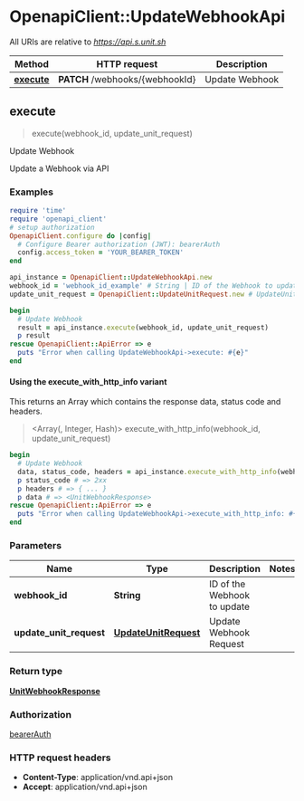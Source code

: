 # OpenapiClient::UpdateWebhookApi

All URIs are relative to *https://api.s.unit.sh*

| Method | HTTP request | Description |
| ------ | ------------ | ----------- |
| [**execute**](UpdateWebhookApi.md#execute) | **PATCH** /webhooks/{webhookId} | Update Webhook |


## execute

> <UnitWebhookResponse> execute(webhook_id, update_unit_request)

Update Webhook

Update a Webhook via API 

### Examples

```ruby
require 'time'
require 'openapi_client'
# setup authorization
OpenapiClient.configure do |config|
  # Configure Bearer authorization (JWT): bearerAuth
  config.access_token = 'YOUR_BEARER_TOKEN'
end

api_instance = OpenapiClient::UpdateWebhookApi.new
webhook_id = 'webhook_id_example' # String | ID of the Webhook to update
update_unit_request = OpenapiClient::UpdateUnitRequest.new # UpdateUnitRequest | Update Webhook Request

begin
  # Update Webhook
  result = api_instance.execute(webhook_id, update_unit_request)
  p result
rescue OpenapiClient::ApiError => e
  puts "Error when calling UpdateWebhookApi->execute: #{e}"
end
```

#### Using the execute_with_http_info variant

This returns an Array which contains the response data, status code and headers.

> <Array(<UnitWebhookResponse>, Integer, Hash)> execute_with_http_info(webhook_id, update_unit_request)

```ruby
begin
  # Update Webhook
  data, status_code, headers = api_instance.execute_with_http_info(webhook_id, update_unit_request)
  p status_code # => 2xx
  p headers # => { ... }
  p data # => <UnitWebhookResponse>
rescue OpenapiClient::ApiError => e
  puts "Error when calling UpdateWebhookApi->execute_with_http_info: #{e}"
end
```

### Parameters

| Name | Type | Description | Notes |
| ---- | ---- | ----------- | ----- |
| **webhook_id** | **String** | ID of the Webhook to update |  |
| **update_unit_request** | [**UpdateUnitRequest**](UpdateUnitRequest.md) | Update Webhook Request |  |

### Return type

[**UnitWebhookResponse**](UnitWebhookResponse.md)

### Authorization

[bearerAuth](../README.md#bearerAuth)

### HTTP request headers

- **Content-Type**: application/vnd.api+json
- **Accept**: application/vnd.api+json

